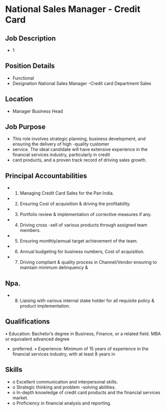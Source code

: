 # National Sales Manager - Credit Card

## Job Description

* 1

## Position Details

* Functional
* Designation  National  Sales Manager -Credit card  Department  Sales

## Location

* Manager  Business Head

## Job Purpose

* This role involves strategic planning, business development, and ensuring the delivery of high -quality customer
* service. The ideal candidate will have extensive experience in the financial services industry, particularly in credit
* card products, and a proven track record of driving sales growth.

## Principal Accountabilities

* 1. Managing Credit Card Sales for the Pan India.
* 2. Ensuring Cost of acquisition & driving the profitability.
* 3. Portfolio review & implementation of corrective measures if any.
* 4. Driving cross -sell of various products through assigned team members.
* 5. Ensuring monthly/annual target achievement of the team.
* 6. Annual budgeting for business numbers, Cost of acquisition.
* 7. Driving compliant & quality process in Channel/Vendor ensuring to maintain minimum delinquency &

## Npa.

* 8. Liaising with various internal stake holder for all requisite policy & product implementation.

## Qualifications

• Education:  Bachelor’s degree in Business, Finance, or a related field. MBA or equivalent advanced degree
* preferred.
• Experience:  Minimum of 15 years of experience in the financial services industry, with at least 8 years in

## Skills

* o Excellent communication and interpersonal skills.
* o Strategic thinking and problem -solving abilities.
* o In-depth knowledge of credit card products and the financial services market.
* o Proficiency in financial analysis and reporting.
